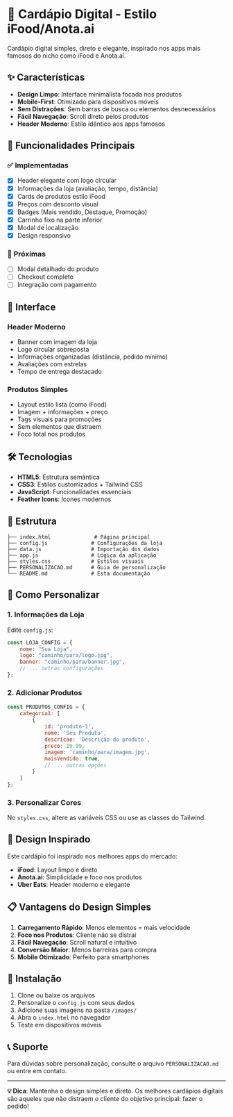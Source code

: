# 🍓 Cardápio Digital - Estilo iFood/Anota.ai

Cardápio digital simples, direto e elegante, inspirado nos apps mais famosos do nicho como iFood e Anota.ai.

## ✨ Características

- **Design Limpo**: Interface minimalista focada nos produtos
- **Mobile-First**: Otimizado para dispositivos móveis
- **Sem Distrações**: Sem barras de busca ou elementos desnecessários
- **Fácil Navegação**: Scroll direto pelos produtos
- **Header Moderno**: Estilo idêntico aos apps famosos

## 🎯 Funcionalidades Principais

### ✅ **Implementadas**
- [x] Header elegante com logo circular
- [x] Informações da loja (avaliação, tempo, distância)
- [x] Cards de produtos estilo iFood
- [x] Preços com desconto visual
- [x] Badges (Mais vendido, Destaque, Promoção)
- [x] Carrinho fixo na parte inferior
- [x] Modal de localização
- [x] Design responsivo

### 🔄 **Próximas**
- [ ] Modal detalhado do produto
- [ ] Checkout completo
- [ ] Integração com pagamento

## 📱 Interface

### Header Moderno
- Banner com imagem da loja
- Logo circular sobreposta
- Informações organizadas (distância, pedido mínimo)
- Avaliações com estrelas
- Tempo de entrega destacado

### Produtos Simples
- Layout estilo lista (como iFood)
- Imagem + informações + preço
- Tags visuais para promoções
- Sem elementos que distraem
- Foco total nos produtos

## 🛠️ Tecnologias

- **HTML5**: Estrutura semântica
- **CSS3**: Estilos customizados + Tailwind CSS
- **JavaScript**: Funcionalidades essenciais
- **Feather Icons**: Ícones modernos

## 📂 Estrutura

```
├── index.html              # Página principal
├── config.js              # Configurações da loja
├── data.js                # Importação dos dados
├── app.js                 # Lógica da aplicação
├── styles.css             # Estilos visuais
├── PERSONALIZACAO.md      # Guia de personalização
└── README.md              # Esta documentação
```

## 🚀 Como Personalizar

### 1. Informações da Loja
Edite `config.js`:
```javascript
const LOJA_CONFIG = {
    nome: "Sua Loja",
    logo: "caminho/para/logo.jpg",
    banner: "caminho/para/banner.jpg",
    // ... outras configurações
};
```

### 2. Adicionar Produtos
```javascript
const PRODUTOS_CONFIG = {
    categoria1: [
        {
            id: 'produto-1',
            nome: 'Seu Produto',
            descricao: 'Descrição do produto',
            preco: 19.99,
            imagem: 'caminho/para/imagem.jpg',
            maisVendido: true,
            // ... outras opções
        }
    ]
};
```

### 3. Personalizar Cores
No `styles.css`, altere as variáveis CSS ou use as classes do Tailwind.

## 🎨 Design Inspirado

Este cardápio foi inspirado nos melhores apps do mercado:
- **iFood**: Layout limpo e direto
- **Anota.ai**: Simplicidade e foco nos produtos
- **Uber Eats**: Header moderno e elegante

## 📋 Vantagens do Design Simples

1. **Carregamento Rápido**: Menos elementos = mais velocidade
2. **Foco nos Produtos**: Cliente não se distrai
3. **Fácil Navegação**: Scroll natural e intuitivo
4. **Conversão Maior**: Menos barreiras para compra
5. **Mobile Otimizado**: Perfeito para smartphones

## 🔧 Instalação

1. Clone ou baixe os arquivos
2. Personalize o `config.js` com seus dados
3. Adicione suas imagens na pasta `/images/`
4. Abra o `index.html` no navegador
5. Teste em dispositivos móveis

## 📞 Suporte

Para dúvidas sobre personalização, consulte o arquivo `PERSONALIZACAO.md` ou entre em contato.

---

**💡 Dica**: Mantenha o design simples e direto. Os melhores cardápios digitais são aqueles que não distraem o cliente do objetivo principal: fazer o pedido!